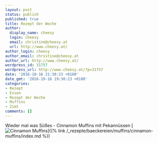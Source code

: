 ```yaml
---
layout: post
status: publish
published: true
title: Rezept der Woche
author:
  display_name: cheesy
  login: cheesy
  email: christine@cheesy.at
  url: http://www.cheesy.at/
author_login: cheesy
author_email: christine@cheesy.at
author_url: http://www.cheesy.at/
wordpress_id: 31757
wordpress_url: http://www.cheesy.at/?p=31757
date: '2016-10-16 21:30:23 +0100'
date_gmt: '2016-10-16 19:30:23 +0100'
categories:
- Rezept
- Essen
- Rezept der Woche
- Muffins
- Zimt
comments: []
---
```

Wieder mal was Süßes - Cinnamon Muffins mit Pekannüssen
[![Cinnamon Muffins](http://www.cheesy.at/wp-content/uploads/Cinnamon-Muffins.jpg)]({% link /_rezepte/baeckereien/muffins/cinnamon-muffins/index.md %})
